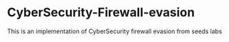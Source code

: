 # CyberSecurity-Firewall-evasion
This is an implementation of CyberSecurity firewall evasion from seeds labs
